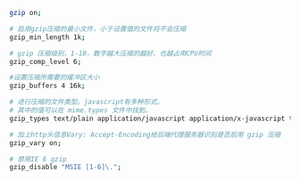 <!--
 * @FileDescription: 
 * @Author: wangzhichiao<https://github.com/wzc570738205>
 * @Date: 2021-08-20 09:06:09
 * @LastEditors: wangzhichiao<https://github.com/wzc570738205>
 * @LastEditTime: 2021-08-20 09:10:40
-->
```sh
gzip on;

# 启用gzip压缩的最小文件，小于设置值的文件将不会压缩
gzip_min_length 1k;

# gzip 压缩级别，1-10，数字越大压缩的越好，也越占用CPU时间
gzip_comp_level 6;

#设置压缩所需要的缓冲区大小
gzip_buffers 4 16k; 

# 进行压缩的文件类型。javascript有多种形式。
# 其中的值可以在 mime.types 文件中找到。
gzip_types text/plain application/javascript application/x-javascript text/css application/xml text/javascript application/x-httpd-php image/jpeg image/gif image/png;

# 加上http头信息Vary: Accept-Encoding给后端代理服务器识别是否启用 gzip 压缩    
gzip_vary on;

# 禁用IE 6 gzip
gzip_disable "MSIE [1-6]\.";
```
